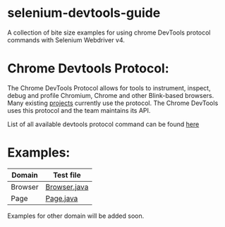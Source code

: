 # selenium-devtools-guide

A collection of bite size examples for using chrome DevTools protocol commands with Selenium Webdriver v4.

# Chrome Devtools Protocol:

The Chrome DevTools Protocol allows for tools to instrument, inspect, debug and profile Chromium, Chrome and other Blink-based browsers. Many existing [projects](https://github.com/ChromeDevTools/awesome-chrome-devtools) currently use the protocol. The Chrome DevTools uses this protocol and the team maintains its API.

List of all available devtools protocol command can be found [here](https://chromedevtools.github.io/devtools-protocol/)

# Examples:

Domain  | Test file
------------- | -------------
Browser | [Browser.java](/src/test/java/com/github/sudharsan_selvaraj/cdp/Browserr.java)
Page  | [Page.java](/src/test/java/com/github/sudharsan_selvaraj/cdp/Browserr.java)

Examples for other domain will be added soon.
  